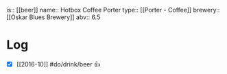 is:: [[beer]]
name:: Hotbox Coffee Porter
type:: [[Porter - Coffee]]
brewery:: [[Oskar Blues Brewery]]
abv:: 6.5

# Log
- [x] [[2016-10]] #do/drink/beer 👍
